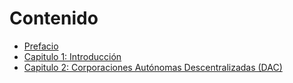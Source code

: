 # Contenido

* [Prefacio](README.md)
* [Capitulo 1: Introducción](Chapter1.md)
* [Capitulo 2: Corporaciones Autónomas Descentralizadas (DAC)](Chapter2.md)

